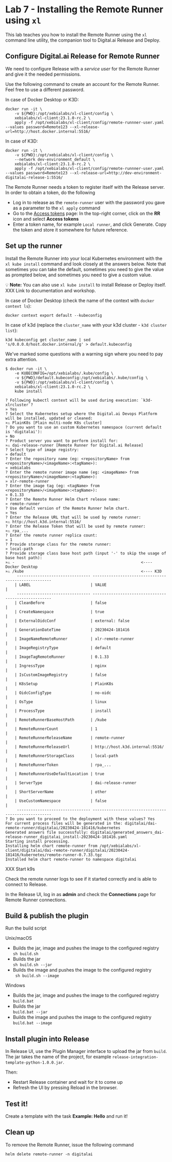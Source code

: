 # Lab 7 - Installing the Remote Runner using `xl`

This lab teaches you how to install the Remote Runner using the `xl` command line utility, the companion tool to Digital.ai Release and Deploy.

## Configure Digital.ai Release for Remote Runner

We need to configure Release with a _service user_ for the Remote Runner and give it the needed permissions.

Use the following command to create an account for the Remote Runner. Feel free to use a different password.

In case of Docker Desktop or K3D:

    docker run -it \
        -v ${PWD}:/opt/xebialabs/xl-client/config \
        xebialabs/xl-client:23.1.0-rc.2 \
        apply -f /opt/xebialabs/xl-client/config/remote-runnner-user.yaml --values password=Remote123 --xl-release-url=http://host.docker.internal:5516/

In case of K3D:

    docker run -it \
        -v ${PWD}:/opt/xebialabs/xl-client/config \
        --network dev-environment_default \
        xebialabs/xl-client:23.1.0-rc.2 \
        apply -f /opt/xebialabs/xl-client/config/remote-runnner-user.yaml --values password=Remote123 --xl-release-url=http://dev-environment-digitalai-release-1:5516/

The Remote Runner needs a token to register itself with the Release server. In order to obtain a token, do the following

* Log in to release as the `remote-runner` user with the password you gave as a parameter to the `xl apply` command
* Go to the [Access tokens](http://digitalai.release.local:5516/#/personal-access-token) page: In the top-right corner, click on the **RR** icon and select **Access tokens**
* Enter a token name, for example `Local runner`, and click Generate. Copy the token and store it somewhere for future reference.


## Set up the runner

Install the Remote Runner into your local Kubernetes environment with the `xl kube install` command and look closely at the answers below. Note that sometimes you can take the default, sometimes you need to give the value as prompted below, and sometimes you need to give a custom value.

💡 **Note:** You can also use `xl kube install` to install Release or Deploy itself. XXX Link to documentation and workshop.

In case of Docker Desktop (check the name of the context with `docker context ls`):

    docker context export default --kubeconfig

In case of k3d (replace the `cluster_name` with your k3d cluster - `k3d cluster list`):

    k3d kubeconfig get cluster_name | sed 's/0.0.0.0/host.docker.internal/g' > default.kubeconfig

We've marked some questions with a warning sign where you need to pay extra attention.

```
$ docker run -it \
    -e KUBECONFIG=/opt/xebialabs/.kube/config \
    -v ${PWD}/default.kubeconfig:/opt/xebialabs/.kube/config \
    -v ${PWD}:/opt/xebialabs/xl-client/config \
    xebialabs/xl-client:23.1.0-rc.2 \
    kube install

? Following kubectl context will be used during execution: `k3d-xlrcluster`? 
» Yes
? Select the Kubernetes setup where the Digital.ai Devops Platform will be installed, updated or cleaned: 
»⚠️ PlainK8s [Plain multi-node K8s cluster]
? Do you want to use an custom Kubernetes namespace (current default is 'digitalai'): 
» No
? Product server you want to perform install for: 
»⚠️ dai-release-runner [Remote Runner for Digital.ai Release]
? Select type of image registry: 
» default
? Enter the repository name (eg: <repositoryName> from <repositoryName>/<imageName>:<tagName>): 
» xebialabs
? Enter the remote runner image name (eg: <imageName> from <repositoryName>/<imageName>:<tagName>): 
» xlr-remote-runner
? Enter the image tag (eg: <tagName> from <repositoryName>/<imageName>:<tagName>):
» 0.1.33
? Enter the Remote Runner Helm Chart release name: 
» remote-runner
? Use default version of the Remote Runner helm chart. 
» Yes
? Enter the Release URL that will be used by remote runner: 
»⚠️ http://host.k3d.internal:5516/
? Enter the Release Token that will be used by remote runner: 
»⚠️ rpa_...
? Enter the remote runner replica count: 
» 1
? Provide storage class for the remote runner: 
» local-path
? Provide storage class base host path (input '-' to skip the usage of base host path):
»⚠️ -                                                       <---- Docker Desktop
»⚠️ /kube                                                   <---- K3D
	 -------------------------------- ----------------------------------------------------
	| LABEL                          | VALUE                                              |
	 -------------------------------- ----------------------------------------------------
	| CleanBefore                    | false                                              |
	| CreateNamespace                | true                                               |
	| ExternalOidcConf               | external: false                                    |
	| GenerationDateTime             | 20230424-181416                                    |
	| ImageNameRemoteRunner          | xlr-remote-runner                                  |
	| ImageRegistryType              | default                                            |
	| ImageTagRemoteRunner           | 0.1.33                                             |
	| IngressType                    | nginx                                              |
	| IsCustomImageRegistry          | false                                              |
	| K8sSetup                       | PlainK8s                                           |
	| OidcConfigType                 | no-oidc                                            |
	| OsType                         | linux                                              |
	| ProcessType                    | install                                            |
	| RemoteRunnerBaseHostPath       | /kube                                              |
	| RemoteRunnerCount              | 1                                                  |
	| RemoteRunnerReleaseName        | remote-runner                                      |
	| RemoteRunnerReleaseUrl         | http://host.k3d.internal:5516/                     |
	| RemoteRunnerStorageClass       | local-path                                         |
	| RemoteRunnerToken              | rpa_...                                            |
	| RemoteRunnerUseDefaultLocation | true                                               |
	| ServerType                     | dai-release-runner                                 |
	| ShortServerName                | other                                              |
	| UseCustomNamespace             | false                                              |
	 -------------------------------- ----------------------------------------------------
? Do you want to proceed to the deployment with these values? Yes
For current process files will be generated in the: digitalai/dai-remote-runner/digitalai/20230424-181416/kubernetes
Generated answers file successfully: digitalai/generated_answers_dai-release-runner_digitalai_install-20230424-181416.yaml
Starting install processing.
Installing helm chart remote-runner from /opt/xebialabs/xl-client/digitalai/dai-remote-runner/digitalai/20230424-181416/kubernetes/remote-runner-0.7.33.tgz
Installed helm chart remote-runner to namespace digitalai
```

XXX Start k9s

Check the remote runner logs to see if it started correctly and is able to connect to Release.

In the Release UI, log in as **admin** and check the **Connections** page for Remote Runner connections.


## Build & publish the plugin

Run the build script

Unix/macOS

* Builds the jar, image and pushes the image to the configured registry  
  ``` sh build.sh ```
* Builds the jar  
  ``` sh build.sh --jar ```
* Builds the image and pushes the image to the configured registry  
  ```  sh build.sh --image ```

Windows

* Builds the jar, image and pushes the image to the configured registry  
  ``` build.bat ```
* Builds the jar  
  ``` build.bat --jar ```
* Builds the image and pushes the image to the configured registry  
  ``` build.bat --image ```

## Install plugin into Release

In Release UI, use the Plugin Manager interface to upload the jar from `build`.
The jar takes the name of the project, for example `release-integration-template-python-1.0.0.jar`.

Then:
* Restart Release container and wait for it to come up
* Refresh the UI by pressing Reload in the browser.

## Test it!
Create a template with the task **Example: Hello** and run it!

## Clean up

To remove the Remote Runner, issue the following command

    helm delete remote-runner -n digitalai

